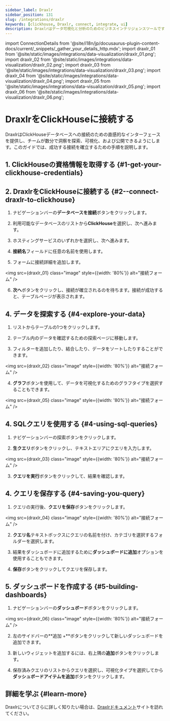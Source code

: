 ```yaml
---
sidebar_label: Draxlr
sidebar_position: 131
slug: /integrations/draxlr
keywords: [clickhouse, Draxlr, connect, integrate, ui]
description: Draxlrはデータ可視化と分析のためのビジネスインテリジェンスツールです。
---
```

import ConnectionDetails from '@site/i18n/jp/docusaurus-plugin-content-docs/current/_snippets/_gather_your_details_http.mdx';
import draxlr_01 from '@site/static/images/integrations/data-visualization/draxlr_01.png';
import draxlr_02 from '@site/static/images/integrations/data-visualization/draxlr_02.png';
import draxlr_03 from '@site/static/images/integrations/data-visualization/draxlr_03.png';
import draxlr_04 from '@site/static/images/integrations/data-visualization/draxlr_04.png';
import draxlr_05 from '@site/static/images/integrations/data-visualization/draxlr_05.png';
import draxlr_06 from '@site/static/images/integrations/data-visualization/draxlr_06.png';



# DraxlrをClickHouseに接続する

DraxlrはClickHouseデータベースへの接続のための直感的なインターフェースを提供し、チームが数分で洞察を探索、可視化、および公開できるようにします。このガイドでは、成功する接続を確立するための手順を説明します。


## 1. ClickHouseの資格情報を取得する {#1-get-your-clickhouse-credentials}
<ConnectionDetails />

## 2. DraxlrをClickHouseに接続する {#2--connect-draxlr-to-clickhouse}

1. ナビゲーションバーの**データベースを接続**ボタンをクリックします。

2. 利用可能なデータベースのリストから**ClickHouse**を選択し、次へ進みます。

3. ホスティングサービスのいずれかを選択し、次へ進みます。

4. **接続名**フィールドに任意の名前を使用します。

5. フォームに接続詳細を追加します。

  <img src={draxlr_01} class="image" style={{width: '80%'}}  alt="接続フォーム" />

6. **次へ**ボタンをクリックし、接続が確立されるのを待ちます。接続が成功すると、テーブルページが表示されます。

## 4. データを探索する {#4-explore-your-data}

1. リストからテーブルの1つをクリックします。

2. テーブル内のデータを確認するための探索ページに移動します。

3. フィルターを追加したり、結合したり、データをソートしたりすることができます。

  <img src={draxlr_02} class="image" style={{width: '80%'}}  alt="接続フォーム" />

4. **グラフ**ボタンを使用して、データを可視化するためのグラフタイプを選択することもできます。

  <img src={draxlr_05} class="image" style={{width: '80%'}}  alt="接続フォーム" />


## 4. SQLクエリを使用する {#4-using-sql-queries}

1. ナビゲーションバーの探索ボタンをクリックします。

2. **生クエリ**ボタンをクリックし、テキストエリアにクエリを入力します。

  <img src={draxlr_03} class="image" style={{width: '80%'}}  alt="接続フォーム" />

3. **クエリを実行**ボタンをクリックして、結果を確認します。


## 4. クエリを保存する {#4-saving-you-query}

1. クエリの実行後、**クエリを保存**ボタンをクリックします。

  <img src={draxlr_04} class="image" style={{width: '80%'}}  alt="接続フォーム" />

2. **クエリ名**テキストボックスにクエリの名前を付け、カテゴリを選択するフォルダーを選択します。

3. 結果をダッシュボードに追加するために**ダッシュボードに追加**オプションを使用することもできます。

4. **保存**ボタンをクリックしてクエリを保存します。


## 5. ダッシュボードを作成する {#5-building-dashboards}

1. ナビゲーションバーの**ダッシュボード**ボタンをクリックします。

  <img src={draxlr_06} class="image" style={{width: '80%'}}  alt="接続フォーム" />

2. 左のサイドバーの**追加 +**ボタンをクリックして新しいダッシュボードを追加できます。

3. 新しいウィジェットを追加するには、右上隅の**追加**ボタンをクリックします。

4. 保存済みクエリのリストからクエリを選択し、可視化タイプを選択してから**ダッシュボードアイテムを追加**ボタンをクリックします。

## 詳細を学ぶ {#learn-more}
Draxlrについてさらに詳しく知りたい場合は、[Draxlrドキュメント](https://draxlr.notion.site/draxlr/Draxlr-Docs-d228b23383f64d00a70836ff9643a928)サイトを訪れてください。
